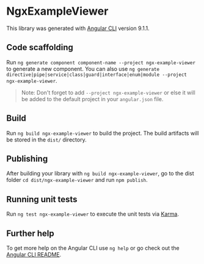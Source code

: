 # NgxExampleViewer

This library was generated with [Angular CLI](https://github.com/angular/angular-cli) version 9.1.1.

## Code scaffolding

Run `ng generate component component-name --project ngx-example-viewer` to generate a new component. You can also use `ng generate directive|pipe|service|class|guard|interface|enum|module --project ngx-example-viewer`.
> Note: Don't forget to add `--project ngx-example-viewer` or else it will be added to the default project in your `angular.json` file. 

## Build

Run `ng build ngx-example-viewer` to build the project. The build artifacts will be stored in the `dist/` directory.

## Publishing

After building your library with `ng build ngx-example-viewer`, go to the dist folder `cd dist/ngx-example-viewer` and run `npm publish`.

## Running unit tests

Run `ng test ngx-example-viewer` to execute the unit tests via [Karma](https://karma-runner.github.io).

## Further help

To get more help on the Angular CLI use `ng help` or go check out the [Angular CLI README](https://github.com/angular/angular-cli/blob/master/README.md).
